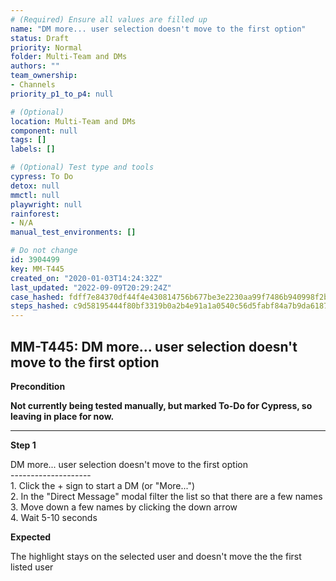 ```yaml
---
# (Required) Ensure all values are filled up
name: "DM more... user selection doesn't move to the first option"
status: Draft
priority: Normal
folder: Multi-Team and DMs
authors: ""
team_ownership: 
- Channels
priority_p1_to_p4: null

# (Optional)
location: Multi-Team and DMs
component: null
tags: []
labels: []

# (Optional) Test type and tools
cypress: To Do
detox: null
mmctl: null
playwright: null
rainforest: 
- N/A
manual_test_environments: []

# Do not change
id: 3904499
key: MM-T445
created_on: "2020-01-03T14:24:32Z"
last_updated: "2022-09-09T20:29:24Z"
case_hashed: fdff7e84370df44f4e430814756b677be3e2230aa99f7486b940998f2b848dac75b42f7f9abb0c2e6b1b86761d37ca97
steps_hashed: c9d58195444f80bf3319b0a2b4e91a1a0540c56d5fabf84a7b9da61870fb50515dfcad7172da3d0e948ddb25a6d4b71f
---
```


<!-- (Auto-generated) Based on frontmatter's "key" and "name" -->

## MM-T445: DM more... user selection doesn't move to the first option

**Precondition**

**Not currently being tested manually, but marked To-Do for Cypress, so leaving in place for now.**

---

**Step 1**

DM more... user selection doesn't move to the first option\
\--------------------\
1\. Click the + sign to start a DM (or "More...")\
2\. In the "Direct Message" modal filter the list so that there are a few names\
3\. Move down a few names by clicking the down arrow\
4\. Wait 5-10 seconds

**Expected**

The highlight stays on the selected user and doesn't move the the first listed user
